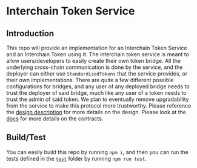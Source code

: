 # Interchain Token Service

## Introduction

This repo will provide an implementation for an Interchain Token Service and an Interchain Token using it. The interchain token service is meant to allow users/developers to easily create their own token bridge. All the underlying cross-chain communication is done by the service, and the deployer can either use `StandardizedTokens` that the service provides, or their own implementations. There are quite a few different possible configurations for bridges, and any user of any deployed bridge needs to trust the deployer of said bridge, much like any user of a token needs to trust the admin of said token. We plan to eventually remove upgradability from the service to make this protocol more trustworthy. Please reference the [design description](./DESIGN.md) for more details on the design. Please look at the [docs](./docs/index.md) for more details on the contracts.

## Build/Test

You can easily build this repo by running `npm i`, and then you can run the tests defined in the [`test`](./test) folder by running `npm run test`.